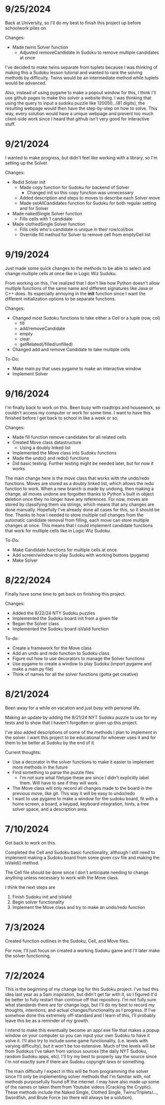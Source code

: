 # 9/25/2024

Back at University, so I'll do my best to finish this project up before schoolwork piles on

Changes:

* Made twins Solver function
    * Adjusted removeCandidate in Sudoku to remove multiple candidates at once

I've decided to make twins separate from tuplets because I was thinking of making this a Sudoku lesson tutorial and wanted to rank the solving methods by difficulty. Twins would be an intermediate method while tuplets would be advanced. 

Also, instead of using pygame to make a popout window for this, I think I'll use github pages to make this solver a website thing. I was thinking that using the query to input a sudoku puzzle like 120050...(81 digits), the resulting webpage would then have the step-by-step on how to solve. This way, every solution would have a unique webpage and prevent too much client-side work since I heard that github isn't very good for interactive stuff.

# 9/21/2024

I wanted to make progress, but didn't feel like working with a library, so I'm setting up the Solver.

Changes:

* Redid Solver init
    * Made copy function for Sudoku for backend of Solver
        * Changed init so this copy function was unnecessary
    * Added description and steps to moves to describe each Solver move
    * Made setAllCandidates function for Sudoku for both regular setting and for Solver
* Made nakedSingle Solver function
    * Fills cells with 1 candidate
* Made clothedSingle Solver function
    * Fills cells who's candidate is unique in their row/col/box
    * Override fill method for Solver to remove cell from emptyCell list

# 9/19/2024

Just made some quick changes to the methods to be able to select and change multiple cells at once like in Logic Wiz Sudoku.

From working on this, I've realized that I don't like how Python doesn't allow multiple functions of the same name and different signatures like Java or C++ does. Its especially annoying in the __init__ function since I want the different initialization options to be separate functions.

Changes:

* Changed most Sudoku functions to take either a Cell or a tuple (row, col)
    * fill
    * add/removeCandidate
    * empty
    * clear
    * getRelated(/filled/unfilled)
* Changed add and remove Candidate to take multiple cells

To-Do:

* Make main.py that uses pygame to make an interactive window
* Implement Solver

# 9/16/2024

I'm finally back to work on this. Been busy with roadtrips and housework, so couldn't access my computer or work for some time. I want to have this finished before I get back to school in like a week or so.

Changes:

* Made fill function remove candidates for all related cells
* Created Move class datastructure
    * Using a doubly linked list
* Implemented the Move class into Sudoku functions
* Made the undo() and redo() functions
* Did basic testing. Further testing might be needed later, but for now it works.

The main change here is the move class that works with the undo/redo functions. Moves are stored as a doubly linked list, which allows the redo function to work. When a new branch is made by undoing, then making a change, all moves undone are forgotten thanks to Python's built in object deletion once they no longer have any references. For now, moves are stored by classifying them via strings, which means that any changes are done manually. Hopefully I've already done all cases for this, so it should be fine. Thanks to how I needed to store multiple cell changes from the automatic candidate removal from filling, each move can store multiple changes at once. This means that I could implement candidate functions that work for multiple cells like in Logic Wiz Sudoku.

To-Do:

* Make Candidate functions for multiple cells at once
* Add screen/window to play Sudoku with working buttons (pygame)
* Make Solver

# 8/22/2024

Finally have some time to get back on finishing this project.

Changes:

* Added the 8/22/24 NTY Sudoku puzzles
* Implemented the Sudoku board init from a given file
* Began the Solver class
* Implemented the Sudoku board isValid function

To-do:

* Create a framework for the Move class
* Add an undo and redo function to Sudoku class
* Figure out how to use decorators to manage the Solver functions
* Use pygame to create a window to play Sudoku (import pygame and make a main.py file)
* Think of names for all the solver functions (gotta get creative)

# 8/21/2024

Been away for a while on vacation and just busy with personal life.

Making an update by adding the 8/21/24 NYT Sudoku puzzle to use for my tests and to show that I haven't forgotten or given up this project.

I've also added descriptions of some of the methods I plan to implement in the solver. I want this project to be educational for whoever uses it and for them to be better at Sudoku by the end of it.

Current thoughts:

* Use a decorator in the solver functions to make it easier to implement more methods in the future
* Find something to parse the puzzle files
    * I'm not sure what filetype these are since I didn't explicitly label them. Will have to see if they will work.
* The Move class will only record all changes made to the board in the previous move, like git. This way it will be easy to undo/redo
* I want to use pygame to make a window for the sudoku board, fit with a home screen, a board, a keypad, keyboard integration, hints, a free solver space, and a description area.

# 7/10/2024

Got back to work on this. 

Completed the Cell and Sudoku basic functionality, although I still need to implement making a Sudoku board from some given csv file and making the isValid() method.

The Cell file should be done since I don't anticipate needing to change anything unless necessary to work with the Move class.

I think the next steps are

1. Finish Sudoku init and isValid
2. Begin solver functionality
3. Implement the Move class and try to make an undo/redo function

# 7/3/2024

Created function outlines in the Sudoku, Cell, and Move files.

For now, I'll just focus on created a working Sudoku game and I'll later make the solver functioning.

# 7/2/2024

This is the beginning of my change log for this Sudoku project. I've had this idea last year as a 5am inspiration, but didn't get far with it, so I figured it'd be better to fully restart than continue off that repository. I'm not fully sure what standards there are for change logs, but I'll do my best to record my thoughts, intentions, and actual changes/functionality as I progress. If I've somehow done this extremely off-standard and I learn of this, I'll probably leave this be as a reminder of my growth.

I intend to make this eventually become an app/.exe file that makes a popup window on your computer so you can input your own Sudoku to have it solve it. I'll also try to include some game functionality, (i.e. levels with varying difficulty), but it won't be too extensive. Much of the levels will be from Sudokus I've taken from various sources (the daily NYT Sudoku, random Sudoku apps, etc). I'll try my best to properly say the source since I'm not exactly sure if there are Sudoku copyright laws or something. 

The main difficulty I expect in this will be from programming the solver since I'll only be implementing solver methods that I'm familiar with, not methods purposefully found off the internet. I may have also made up some of the names or taken them from Youtube videos (Cracking the Cryptic). These methods include the Naked Single, Clothed Single, Twins/Triplets/..., Swordfish, and Brute Force (so there will always be a solution).